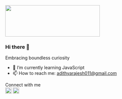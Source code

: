 <img src="/Documents/images/LinkedIn cover - 1.png" height="100px" width="300px">

### Hi there 👋
Embracing boundless curiosity

- 🌱 I’m currently learning JavaScript
- 📫 How to reach me: adithyarajesh011@gmail.com

Connect with me<br>
<a href="https://www.linkedin.com/in/adithya-rajesh-a07092247" target="blank"><img align="centre" src="/home/ammoos/Documents/images/linkedin.svg" height="20" /></a>
<a href="https://discord.com/channels/771670169691881483/851178474194468895" target="blank"><img align="centre" src="/home/ammoos/Documents/images/discord.svg" height="20" /></a>

